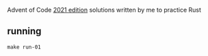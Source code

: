 Advent of Code [2021 edition](https://adventofcode.com/2021) solutions written by me to practice Rust

## running

```shell
make run-01
```
